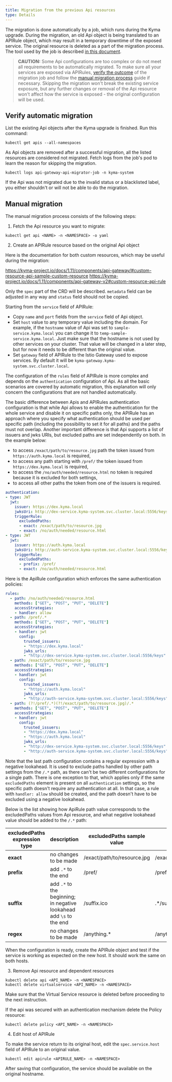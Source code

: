 ```yaml
---
title: Migration from the previous Api resources
type: Details
---
```


The migration is done automatically by a job, which runs during the Kyma upgrade. During the migration, an old Api object is being translated to an APIRule object, which may result in a temporary downtime of the exposed service. The original resource is deleted as a part of the migration process. The tool used by the job is described [in this document](https://github.com/kyma-project/kyma/blob/master/components/api-gateway-migrator/README.md#api-gateway-migrator).

>**CAUTION:** Some Api configurations are too complex or do not meet all requirements to be automatically migrated. To make sure all your services are exposed via APIRules, [verify the outcome](#verify-automatic-migration) of the migration job and follow the [manual migration process](#manual-migration) guide if necessary. Skipping the migration won't break the existing service exposure, but any further changes or removal of the Api resource won't affect how the service is exposed - the original configuration will be used.

## Verify automatic migration

List the existing Api objects after the Kyma upgrade is finished. Run this command:

```shell script
kubectl get apis --all-namespaces
```

As Api objects are removed after a successful migration, all the listed resources are considered not migrated. Fetch logs from the job's pod to learn the reason for skipping the migration. 

```shell script
kubectl logs api-gateway-api-migrator-job -n kyma-system
```


If the Api was not migrated due to the invalid status or a blacklisted label, you either shouldn't or will not be able to do the migration.

## Manual migration

The manual migration process consists of the following steps:

1. Fetch the Api resource you want to migrate:

```shell script
kubectl get api <NAME> -n <NAMESPACE> -o yaml
```

2. Create an APIRule resource based on the original Api object

Here is the documentation for both custom resources, which may be useful during the migration:

https://kyma-project.io/docs/1.11/components/api-gateway/#custom-resource-api-sample-custom-resource
https://kyma-project.io/docs/1.11/components/api-gateway-v2#custom-resource-api-rule

Only the `spec` part of the CRD will be described. `metadata` field can be adjusted in any way and `status` field should not be copied.

Starting from the `service` field of APIRule:
 * Copy `name` and `port` fields from the `service` field of Api object. 
 * Set `host` value to any temporary value including the domain. For example, if the `hostname` value of Api was set to `sample-service.kyma.local` you can change it to `temp-sample-service.kyma.local`. Just make sure that the hostname is not used by other services on your cluster. That value will be changed in a later step, but for now it needs to be different than the original value. 
 * Set `gateway` field of APIRule to the Istio Gateway used to expose services. By default it will be `kyma-gateway.kyma-system.svc.cluster.local`.

The configuration of the `rules` field of APIRule is more complex and depends on the `authentication` configuration of Api. As all the basic scenarios are covered by automatic migration, this explanation will only concern the configurations that are not handled automatically.

The basic difference between Apis and APIRules authentication configuration is that while Api allows to enable the authentication for the whole service and disable it on specific paths only, the APIRule has an approach where you specify what authentication should be used per specific path (including the possibility to set it for all paths) and the paths must not overlap. Another important difference is that Api supports a list of issuers and jwks URIs, but excluded paths are set independently on both. In the example below:
 * to access `/exact/path/to/resource.jpg` path the token issued from `https://auth.kyma.local` is required, 
 * to access any path starting with `/pref/` the token issued from `https://dex.kyma.local` is required, 
 * to access the `/no/auth/needed/resource.html` no token is required because it is excluded for both settings, 
 * to access all other paths the token from one of the issuers is required.

```yaml
authentication:
- type: JWT
  jwt:
    issuer: https://dex.kyma.local
    jwksUri: http://dex-service.kyma-system.svc.cluster.local:5556/keys
    triggerRule:
      excludedPaths:
      - exact: /exact/path/to/resource.jpg
      - exact: /no/auth/needed/resource.html
- type: JWT
  jwt:
    issuer: https://auth.kyma.local
    jwksUri: http://auth-service.kyma-system.svc.cluster.local:5556/keys
    triggerRule:
      excludedPaths:
      - prefix: /pref/
      - exact: /no/auth/needed/resource.html
```

Here is the ApiRule configuration which enforces the same authentication policies:

```yaml
rules:
  - path: /no/auth/needed/resource.html
    methods: ["GET", "POST", "PUT", "DELETE"]
    accessStrategies:
    - handler: allow
  - path: /pref/.*
    methods: ["GET", "POST", "PUT", "DELETE"]
    accessStrategies:
    - handler: jwt
      config:
        trusted_issuers:
        - "https://dex.kyma.local"
        jwks_urls:
        - "http://dex-service.kyma-system.svc.cluster.local:5556/keys"
  - path: /exact/path/to/resource.jpg
    methods: ["GET", "POST", "PUT", "DELETE"]
    accessStrategies:
    - handler: jwt
      config:
        trusted_issuers:
        - "https://auth.kyma.local"
        jwks_urls:
        - "http://auth-service.kyma-system.svc.cluster.local:5556/keys"
  - path: (?!/pref/.*)(?!/exact/path/to/resource.jpg)/.*
    methods: ["GET", "POST", "PUT", "DELETE"]
    accessStrategies:
    - handler: jwt
      config:
        trusted_issuers:
        - "https://dex.kyma.local"
        - "https://auth.kyma.local"
        jwks_urls:
        - "http://dex-service.kyma-system.svc.cluster.local:5556/keys"
        - "http://auth-service.kyma-system.svc.cluster.local:5556/keys"
```

Note that the last path configuration contains a regular expression with a negative lookahead. It is used to exclude paths handled by other path settings from the `/.*` path, as there can't be two different configurations for a single path. There is one exception to that, which applies only if the same `excludedPaths` element is present on all `authentication` settings, so the specific path doesn't require any authentication at all. In that case, a rule with `handler: allow` should be created, and the path doesn't have to be excluded using a negative lookahead.

Below is the list showing how ApiRule path value corresponds to the excludedPaths values from Api resource, and what negative lookahead value should be added to the `/.*` path:

| excludedPaths expression type | description | excludedPaths sample value | path value | negative lookahead value |
|---|---|---|---|---|
|**exact**| no changes to be made | /exact/path/to/resource.jpg | /exact/path/to/resource.jpg | (?!/exact/path/to/resource.jpg) |
|**prefix**| add `.*` to the end | /pref/ | /pref/.* | (?!/pref/.*) |
|**suffix**| add `.*` to the beginning; in negative lookahead add `\s` to the end | /suffix.ico | .*/suffix.ico | (?!.*/suffix.ico\s) |
|**regex**| no changes to be made | /anything.* | /anything.* | (?!/anything.*) |

When the configuration is ready, create the APIRule object and test if the service is working as expected on the new host. It should work the same on both hosts.

3. Remove Api resource and dependent resources

```shell script
kubectl delete api <API_NAME> -n <NAMESPACE>
kubectl delete virtualservice <API_NAME> -n <NAMESPACE>
```

Make sure that the Virtual Service resource is deleted before proceeding to the next instruction.

If the api was secured with an authentication mechanism delete the Policy resource:

```shell script
kubectl delete policy <API_NAME> -n <NAMESPACE>
```

4. Edit host of APIRule

To make the service return to its original host, edit the `spec.service.host` field of APIRule to an original value.

```shell script
kubectl edit apirule <APIRULE_NAME> -n <NAMESPACE>
```

After saving that configuration, the service should be available on the original hostname.
